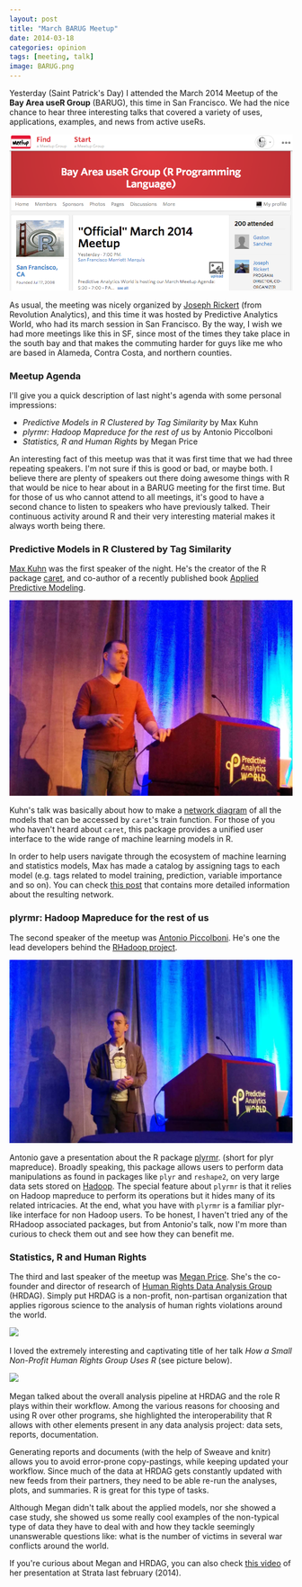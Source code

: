 ```yaml
---
layout: post
title: "March BARUG Meetup"
date: 2014-03-18
categories: opinion
tags: [meeting, talk]
image: BARUG.png
---
```


Yesterday (Saint Patrick's Day) I attended the March 2014 Meetup of the **Bay Area useR Group** (BARUG), 
this time in San Francisco. We had the nice chance to hear three interesting talks that 
covered a variety of uses, applications, examples, and news from active useRs.

<!--more-->

<img class="centered" src="/images/blog/BARUG.png" />

As usual, the meeting was nicely organized by [Joseph Rickert](http://www.linkedin.com/pub/joseph-rickert/0/a96/a45) 
(from Revolution Analytics), and this time it was hosted by Predictive Analytics World, 
who had its march session in San Francisco. By the way, I wish we had more meetings like 
this in SF, since most of the times they take place in the south bay and that makes the 
commuting harder for guys like me who are based in Alameda, Contra Costa, and northern counties.


### Meetup Agenda

I'll give you a quick description of last night's agenda with some personal impressions:

- *Predictive Models in R Clustered by Tag Similarity* by Max Kuhn
- *plyrmr: Hadoop Mapreduce for the rest of us* by Antonio Piccolboni
- *Statistics, R and Human Rights* by Megan Price

An interesting fact of this meetup was that it was first time that we had three repeating 
speakers. I'm not sure if this is good or bad, or maybe both. I believe there are plenty 
of speakers out there doing awesome things with R that would be nice to hear about in a BARUG 
meeting for the first time. But for those of us who cannot attend to all meetings, it's good 
to have a second chance to listen to speakers who have previously talked. Their continuous 
activity around R and their very interesting material makes it always worth being there.


### Predictive Models in R Clustered by Tag Similarity

[Max Kuhn](http://www.linkedin.com/pub/max-kuhn/10/a91/864) was the first speaker of the 
night. He's the creator of the R package [caret](http://caret.r-forge.r-project.org/), 
and co-author of a recently published book [Applied Predictive Modeling](http://appliedpredictivemodeling.com/).

<img class="centered" src="/images/blog/max_kuhn.jpg" />

Kuhn's talk was basically about how to make a [network diagram](http://caret.r-forge.r-project.org/similarity.html) 
of all the models that can be accessed by ```caret```'s train function. For those of you who 
haven't heard about ```caret```, this package provides a unified user interface to the wide 
range of machine learning models in R. 

In order to help users navigate through the ecosystem of machine learning and statistics 
models, Max has made a catalog by assigning tags to each model (e.g. tags related to 
model training, prediction, variable importance and so on). You can check 
[this post](http://blog.revolutionanalytics.com/2014/01/predictive-models-in-r-clustered-by-tag-similarity-1.html) 
that contains more detailed information about the resulting network.


### plyrmr: Hadoop Mapreduce for the rest of us

The second speaker of the meetup was [Antonio Piccolboni](http://piccolboni.info/). He's 
one the lead developers behind the [RHadoop project](https://github.com/RevolutionAnalytics/RHadoop/wiki).

<img class="centered" src="/images/blog/antonio_piccolboni.jpg" />

Antonio gave a presentation about the R package [plyrmr](https://github.com/RevolutionAnalytics/RHadoop/wiki/plyrmr). 
(short for plyr mapreduce). Broadly speaking, this package allows users to perform data 
manipulations as found in packages like ```plyr``` and ```reshape2```, on very large data sets stored 
on [Hadoop](http://en.wikipedia.org/wiki/Apache_Hadoop). The special feature about 
```plyrmr``` is that it relies on Hadoop mapreduce to 
perform its operations but it hides many of its related intricacies. At the end, what you 
have with ```plyrmr``` is a familiar plyr-like interface for non Hadoop users. To be 
honest, I haven't tried any of the RHadoop associated packages, but from Antonio's talk, 
now I'm more than curious to check them out and see how they can benefit me.


### Statistics, R and Human Rights

The third and last speaker of the meetup was [Megan Price](https://hrdag.org/meganprice/). 
She's the co-founder and director of research of [Human Rights Data Analysis Group](https://hrdag.org/) (HRDAG). 
Simply put HRDAG is a non-profit, non-partisan organization that applies rigorous science 
to the analysis of human rights violations around the world.

<img class="centered" src="/images/blog/megan_price.jpg" />

I loved the extremely interesting and captivating title of her talk 
*How a Small Non-Profit Human Rights Group Uses R* (see picture below). 

<img class="centered" src="/images/blog/hrdag_slide.jpg" />

Megan talked about the overall analysis pipeline at HRDAG and the role R plays within 
their workflow. Among the various reasons for choosing and using R over other programs, 
she highlighted the interoperability that R allows with other elements present in any data analysis 
project: data sets, reports, documentation. 

Generating reports and documents (with the help of Sweave and knitr) allows you to avoid 
error-prone copy-pastings, while keeping updated your workflow. Since much of the data at 
HRDAG gets constantly updated with new feeds from their partners, they need to be able 
re-run the analyses, plots, and summaries. R is great for this type of tasks.

Although Megan didn't talk about the applied models, nor she showed a case study, 
she showed us some really cool examples of the non-typical type of data they have to deal 
with and how they tackle seemingly unanswerable questions like: what is the number of 
victims in several war conflicts around the world.

If you're curious about Megan and HRDAG, you can also check 
[this video](https://www.youtube.com/watch?v=Rtcj3uPg8U0&list=PL055Epbe6d5YX_cD2IDr4dK9Da0Vh6YgI&feature=share&index=14) 
of her presentation at Strata last february (2014).